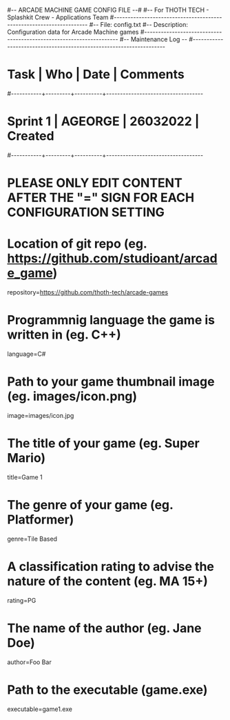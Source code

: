 #-- ARCADE MACHINE GAME CONFIG FILE --#
#-- For THOTH TECH - Splashkit Crew - Applications Team
#--------------------------------------------------------------------
#-- File: config.txt
#-- Description: Configuration data for Arcade Machine games
#--------------------------------------------------------------------
#-- Maintenance Log --
#--------------------------------------------------------------------
#   Task    |  Who    | Date     | Comments
#-----------+---------+----------+-----------------------------------
#  Sprint 1 | AGEORGE | 26032022 | Created
#-----------+---------+----------+-----------------------------------

# PLEASE ONLY EDIT CONTENT AFTER THE "=" SIGN FOR EACH CONFIGURATION SETTING  

# Location of git repo (eg. https://github.com/studioant/arcade_game)
repository=https://github.com/thoth-tech/arcade-games

# Programmnig language the game is written in (eg. C++) 
language=C#

# Path to your game thumbnail image (eg. images/icon.png)
image=images/icon.jpg

# The title of your game (eg. Super Mario)
title=Game 1

# The genre of your game (eg. Platformer)
genre=Tile Based

# A classification rating to advise the nature of the content (eg. MA 15+)
rating=PG

# The name of the author (eg. Jane Doe)
author=Foo Bar

# Path to the executable (game.exe)
executable=game1.exe